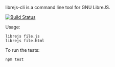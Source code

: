 librejs-cli is a command line tool for GNU LibreJS.

[![Build Status](https://travis-ci.org/nikolas/librejs-cli.svg?branch=master)](https://travis-ci.org/nikolas/librejs-cli)

Usage:

    librejs file.js
    librejs file.html


To run the tests:

    npm test